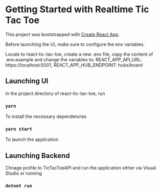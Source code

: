 # Getting Started with Realtime Tic Tac Toe

This project was bootstrapped with [Create React App](https://github.com/facebook/create-react-app).

Before launching the UI, make sure to configure the env variables.

Locate to react-tic-tac-toe, create a new .env file, copy the content of .env.example and change the variables to:
REACT_APP_API_URL: https://localhost:5001, 
REACT_APP_HUB_ENDPOINT: hubs/board

## Launching UI

In the project directory of react-tic-tac-toe, run 

### `yarn`

To install the necessary dependencies

### `yarn start`

To launch the application

## Launching Backend

Chnage profile to TicTacToeAPI and run the application either via Visual Studio or running 

### `dotnet run`
